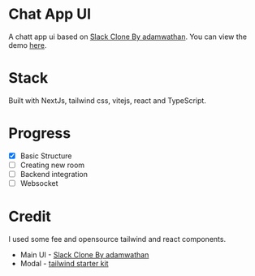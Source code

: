 # Chat App UI

A chatt app ui based on [Slack Clone By adamwathan](https://tailwindcomponents.com/component/slack-clone-1). You can view the demo [here](https://tailwindcomponents.com/component/slack-clone-1).


# Stack

Built with NextJs, tailwind css, vitejs, react and TypeScript.

# Progress

- [x] Basic Structure
- [ ] Creating new room
- [ ] Backend integration
- [ ] Websocket

# Credit

I used some fee and opensource tailwind and react components.

 - Main UI - [Slack Clone By adamwathan](https://tailwindcomponents.com/component/slack-clone-1)
 - Modal - [tailwind starter kit](https://www.creative-tim.com/learning-lab/tailwind-starter-kit/documentation/react/modals/regular)


